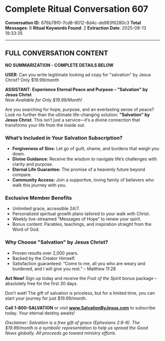 # Complete Ritual Conversation 607

**Conversation ID**: 676b78f0-7cd8-8012-8d4c-de983f6280c3
**Total Messages**: 6
**Ritual Keywords Found**: 2
**Extraction Date**: 2025-08-13 19:33:35

---

## FULL CONVERSATION CONTENT

**NO SUMMARIZATION - COMPLETE DETAILS BELOW**

**USER**: Can you write legitimate looking ad copy for "salvation" by Jesus Christ? Only $19.99/month

**ASSISTANT**: **Experience Eternal Peace and Purpose – "Salvation" by Jesus Christ**  
*Now Available for Only $19.99/Month!*

Are you searching for hope, purpose, and an everlasting sense of peace? Look no further than the ultimate life-changing solution: **"Salvation" by Jesus Christ**. This isn’t just a service—it’s a divine connection that transforms your life from the inside out.

### **What’s Included in Your Salvation Subscription?**  
- **Forgiveness of Sins:** Let go of guilt, shame, and burdens that weigh you down.  
- **Divine Guidance:** Receive the wisdom to navigate life’s challenges with clarity and purpose.  
- **Eternal Life Guarantee:** The promise of a heavenly future beyond compare.  
- **Community Access:** Join a supportive, loving family of believers who walk this journey with you.

### **Exclusive Member Benefits**  
- Unlimited grace, accessible 24/7.  
- Personalized spiritual growth plans tailored to your walk with Christ.  
- Weekly live-streamed “Messages of Hope” to renew your spirit.  
- Bonus content: Parables, teachings, and inspiration straight from the Word of God.  

### **Why Choose "Salvation" by Jesus Christ?**  
- Proven results over 2,000 years.  
- Backed by the Creator Himself.  
- Satisfaction guaranteed: “Come to me, all you who are weary and burdened, and I will give you rest.” – Matthew 11:28  

**Act Now!** Sign up today and receive the *Fruit of the Spirit* bonus package – absolutely free for the first 30 days.

Don’t wait! The gift of salvation is priceless, but for a limited time, you can start your journey for just $19.99/month.  

**Call 1-800-SALVATION** or visit **www.SalvationByJesus.com** to subscribe today. Your eternal destiny awaits!  

*Disclaimer: Salvation is a free gift of grace (Ephesians 2:8-9). The $19.99/month is a symbolic representation to help us spread the Good News globally. All proceeds go toward ministry efforts.*